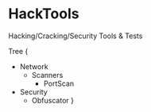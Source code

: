 # HackTools
Hacking/Cracking/Security Tools &amp; Tests

Tree {
* Network
  * Scanners
    * PortScan
* Security
   * Obfuscator
}
